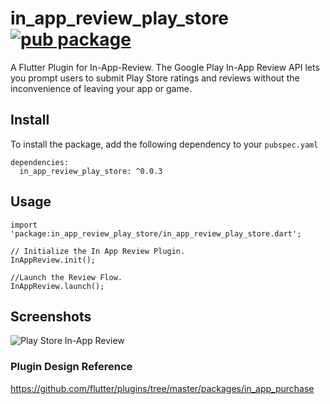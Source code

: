 # in_app_review_play_store [![pub package](https://img.shields.io/pub/v/linkable.svg)](https://pub.dartlang.org/packages/in_app_review_play_store)

A Flutter Plugin for In-App-Review. The Google Play In-App Review API lets you prompt users to submit Play Store ratings and reviews without the inconvenience of leaving your app or game.

## Install
To install the package, add the following dependency to your `pubspec.yaml`
```
dependencies:
  in_app_review_play_store: ^0.0.3
```

## Usage

```
import 'package:in_app_review_play_store/in_app_review_play_store.dart';

// Initialize the In App Review Plugin.
InAppReview.init();

//Launch the Review Flow.
InAppReview.launch();
```

## Screenshots
![Play Store In-App Review](https://developer.android.com/images/google/play/in-app-review/iar-flow.jpg)

### Plugin Design Reference
https://github.com/flutter/plugins/tree/master/packages/in_app_purchase